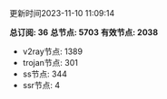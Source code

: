 更新时间2023-11-10 11:09:14

**总订阅: 36**
**总节点: 5703**
**有效节点: 2038**
- v2ray节点: 1389
- trojan节点: 301
- ss节点: 344
- ssr节点: 4
